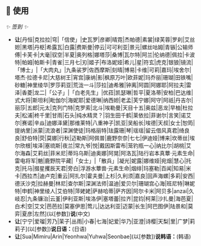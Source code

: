 ## 🎉 使用

_✨ 签到 ✨_

- **让**[丹恒|克拉拉|穹|「信使」|史瓦罗|彦卿|晴霓|杰帕德|素裳|绿芙蓉|罗刹|艾丝妲|黑塔|丹枢|希露瓦|白露|费斯曼|停云|可可利亚|景元|螺丝咕姆|青镞|公输师傅|卡芙卡|大毫|驭空|半夏|奥列格|娜塔莎|桑博|瓦尔特|阿兰|伦纳德|佩拉|卡波特|帕姆|帕斯卡|青雀|三月七|刃|姬子|布洛妮娅|希儿|星|符玄|虎克|银狼|镜流|「博士」|「大肉丸」|九条裟罗|佐西摩斯|刻晴|博易|卡维|可莉|嘉玛|埃舍尔|塔杰·拉德卡尼|大慈树王|宵宫|康纳|影|枫原万叶|欧菲妮|玛乔丽|珊瑚|田铁嘴|砂糖|神里绫华|罗莎莉亚|荒泷一斗|莎拉|迪希雅|钟离|阿圆|阿娜耶|阿拉夫|雷泽|香菱|龙二|「公子」|「白老先生」|优菈|凯瑟琳|哲平|夏洛蒂|安柏|巴达维|式大将|斯坦利|毗伽尔|海妮耶|爱德琳|纳西妲|老孟|芙宁娜|阿守|阿祇|丹吉尔|丽莎|五郎|元太|克列门特|克罗索|北斗|埃勒曼|天目十五|奥兹|恶龙|早柚|杜拉夫|松浦|柊千里|甘雨|石头|纯水精灵？|羽生田千鹤|莱依拉|菲谢尔|言笑|诺艾尔|赛诺|辛焱|迪娜泽黛|那维莱特|八重神子|凯亚|吴船长|埃德|天叔|女士|恕筠|提纳里|派蒙|流浪者|深渊使徒|玛格丽特|珐露珊|琴|瑶瑶|留云借风真君|绮良良|舒伯特|荧|莫娜|行秋|迈勒斯|阿佩普|鹿野奈奈|七七|伊迪娅|博来|坎蒂丝|埃尔欣根|埃泽|塞琉斯|夜兰|常九爷|悦|戴因斯雷布|笼钓瓶一心|纳比尔|胡桃|艾尔海森|艾莉丝|菲米尼|蒂玛乌斯|迪奥娜|阿晃|阿洛瓦|陆行岩本真蕈·元素生命|雷电将军|魈|鹿野院平藏|「女士」|「散兵」|凝光|妮露|娜维娅|宛烟|慧心|托克|托马|掇星攫辰天君|旁白|浮游水蕈兽·元素生命|烟绯|玛塞勒|百闻|知易|米卡|西拉杰|迪卢克|重云|阿扎尔|霍夫曼|上杉|久利须|嘉良|回声海螺|多莉|安西|德沃沙克|拉赫曼|林尼|查尔斯|深渊法师|温迪|爱贝尔|珊瑚宫心海|班尼特|琳妮特|申鹤|神里绫人|艾伯特|萍姥姥|萨赫哈蒂|萨齐因|阿尔卡米|阿贝多|anzai|久岐忍|九条镰治|云堇|伊利亚斯|埃洛伊|塞塔蕾|拉齐|昆钧|柯莱|沙扎曼|海芭夏|白术|空|艾文|芭芭拉|莫塞伊思|莺儿|达达利亚|迈蒙|长生|阿巴图伊|陆景和|莫弈|夏彦|左然]\(以[参数])**说**(中文)
- **让**[宁宁|爱瑠|芳乃|茉子|丛雨|小春|七海|妃爱|华乃|亚澄|诗樱|天梨|里|广梦|莉莉子]\(以[参数])**说日语：**(日语)
- **让**[Sua|Mimiru|Arin|Yeonhwa|Yuhwa|Seonbae]\(以[参数])**说韩语：**(韩语)

